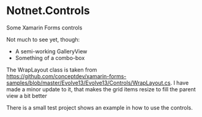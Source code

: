 # Notnet.Controls
Some Xamarin Forms controls

Not much to see yet, though:

* A semi-working GalleryView
* Something of a combo-box

The WrapLayout class is taken from https://github.com/conceptdev/xamarin-forms-samples/blob/master/Evolve13/Evolve13/Controls/WrapLayout.cs.
I have made a minor update to it, that makes the grid items resize to fill the parent view a bit better

There is a small test project shows an example in how to use the controls.
